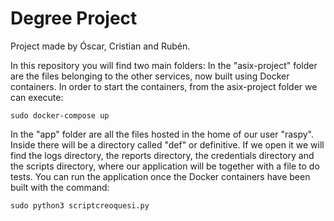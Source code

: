 # Degree Project
Project made by Óscar, Cristian and Rubén.

In this repository you will find two main folders:
In the "asix-project" folder are the files belonging to the other services, now built using Docker containers.
In order to start the containers, from the asix-project folder we can execute:
		
	sudo docker-compose up

In the "app" folder are all the files hosted in the home of our user "raspy". Inside there will be a directory called "def" or definitive. If we open it we will find the logs directory, the reports directory, the credentials directory and the scripts directory, where our application will be together with a file to do tests.
You can run the application once the Docker containers have been built with the command:

	sudo python3 scriptcreoquesi.py


